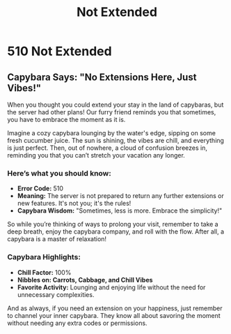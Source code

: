 ﻿---
category: 5xx
code: 510
cover: https://firebasestorage.googleapis.com/v0/b/capy-http.appspot.com/o/Capy-510-750x600.avif?alt=media
thumbnail: https://firebasestorage.googleapis.com/v0/b/capy-http.appspot.com/o/Capy-510-250x200.avif?alt=media
coverAlt: Not Extended
description: Not Extended
pubDate: 2014-06-01
tags:
- 5xx
title: Not Extended
---


# 510 Not Extended

## Capybara Says: "No Extensions Here, Just Vibes!"

When you thought you could extend your stay in the land of capybaras, but the server had other plans! Our furry friend reminds you that sometimes, you have to embrace the moment as it is.

Imagine a cozy capybara lounging by the water's edge, sipping on some fresh cucumber juice. The sun is shining, the vibes are chill, and everything is just perfect. Then, out of nowhere, a cloud of confusion breezes in, reminding you that you can’t stretch your vacation any longer. 

### Here’s what you should know:
- **Error Code:** 510
- **Meaning:** The server is not prepared to return any further extensions or new features. It's not you; it's the rules!
- **Capybara Wisdom:** "Sometimes, less is more. Embrace the simplicity!" 

So while you’re thinking of ways to prolong your visit, remember to take a deep breath, enjoy the capybara company, and roll with the flow. After all, a capybara is a master of relaxation!

### Capybara Highlights:
- **Chill Factor:** 100%
- **Nibbles on: Carrots, Cabbage, and Chill Vibes**
- **Favorite Activity:** Lounging and enjoying life without the need for unnecessary complexities.

And as always, if you need an extension on your happiness, just remember to channel your inner capybara. They know all about savoring the moment without needing any extra codes or permissions.
